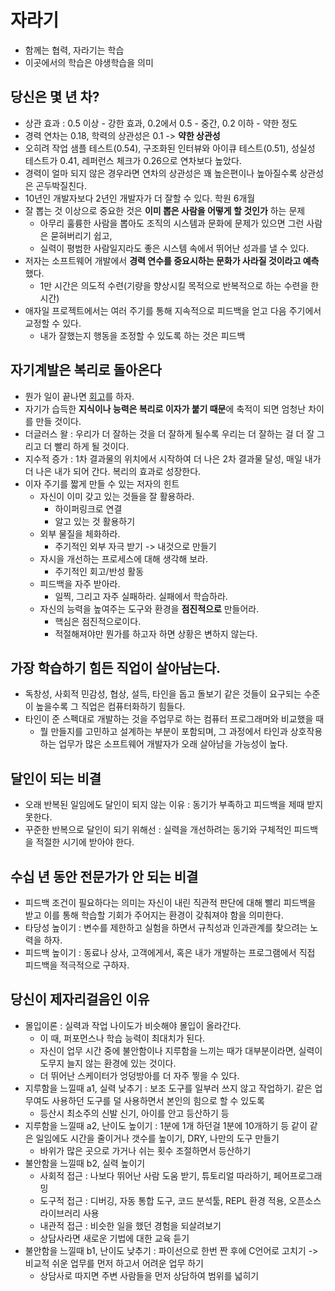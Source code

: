 # 자라기

- 함께는 협력, 자라기는 학습
- 이곳에서의 학습은 야생학습을 의미

## 당신은 몇 년 차?
- 상관 효과 : 0.5 이상 - 강한 효과, 0.2에서 0.5 - 중간, 0.2 이하 - 약한 정도
- 경력 연차는 0.18, 학력의 상관성은 0.1 -> **약한 상관성**
- 오히려 작업 샘플 테스트(0.54), 구조화된 인터뷰와 아이큐 테스트(0.51), 성실성 테스트가 0.41, 레퍼런스 체크가 0.26으로 연차보다 높았다.
- 경력이 얼마 되지 않은 경우라면 연차의 상관성은 꽤 높은편이나 높아질수록 상관성은 곤두박질친다.
- 10년인 개발자보다 2년인 개발자가 더 잘할 수 있다. 학원 6개월
- 잘 뽑는 것 이상으로 중요한 것은 **이미 뽑은 사람을 어떻게 할 것인가** 하는 문제
  - 아무리 훌륭한 사람을 뽑아도 조직의 시스템과 문화에 문제가 있으면 그런 사람은 묻혀버리기 쉽고,
  - 실력이 평범한 사람일지라도 좋은 시스템 속에서 뛰어난 성과를 낼 수 있다.
- 저자는 소프트웨어 개발에서 **경력 연수를 중요시하는 문화가 사라질 것이라고 예측**했다.
  - 1만 시간은 의도적 수련(기량을 향상시킬 목적으로 반복적으로 하는 수련을 한 시간)
- 애자일 프로젝트에서는 여러 주기를 통해 지속적으로 피드백을 얻고 다음 주기에서 교정할 수 있다. 
  - 내가 잘했는지 행동을 조정할 수 있도록 하는 것은 피드백  

## 자기계발은 복리로 돌아온다
- 뭔가 일이 끝나면 [회고](http://agile.egloos.com/1835815)를 하자.
- 자기가 습득한 **지식이나 능력은 복리로 이자가 붙기 때문**에 축적이 되면 엄청난 차이를 만들 것이다.
- 더글러스 왈 : 우리가 더 잘하는 것을 더 잘하게 될수록 우리는 더 잘하는 걸 더 잘 그리고 더 빨리 하게 될 것이다.
- 지수적 증가 : 1차 결과물의 위치에서 시작하여 더 나은 2차 결과물 달성, 매일 내가 더 나은 내가 되어 간다. 복리의 효과로 성장한다.
- 이자 주기를 짧게 만들 수 있는 저자의 힌트
  - 자신이 이미 갖고 있는 것들을 잘 활용하라.
    - 하이퍼링크로 연결 
    - 알고 있는 것 활용하기 
  - 외부 물질을 체화하라. 
    - 주기적인 외부 자극 받기 -> 내것으로 만들기
  - 자시을 개선하는 프로세스에 대해 생각해 보라. 
    - 주기적인 회고/반성 활동 
  - 피드백을 자주 받아라. 
    - 일찍, 그리고 자주 실패하라. 실패에서 학습하라.
  - 자신의 능력을 높여주는 도구와 환경을 **점진적으로** 만들어라.
    - 핵심은 점진적으로이다.
    - 적절해져야만 뭔가를 하고자 하면 상황은 변하지 않는다.

## 가장 학습하기 힘든 직업이 살아남는다.
- 독창성, 사회적 민감성, 협상, 설득, 타인을 돕고 돌보기 같은 것들이 요구되는 수준이 높을수록 그 직업은 컴퓨터화하기 힘들다.
- 타인이 준 스펙대로 개발하는 것을 주업무로 하는 컴퓨터 프로그래머와 비교했을 때 
  - 뭘 만들지를 고민하고 설계하는 부분이 포함되며, 그 과정에서 타인과 상호작용하는 업무가 많은 소프트웨어 개발자가 오래 살아남을 가능성이 높다.

## 달인이 되는 비결
- 오래 반복된 일임에도 달인이 되지 않는 이유 : 동기가 부족하고 피드백을 제때 받지 못한다.
- 꾸준한 반복으로 달인이 되기 위해선 : 실력을 개선하려는 동기와 구체적인 피드백을 적절한 시기에 받아야 한다.

## 수십 년 동안 전문가가 안 되는 비결
- 피드백 조건이 필요하다는 의미는 자신이 내린 직관적 판단에 대해 빨리 피드백을 받고 이를 통해 학습할 기회가 주어지는 환경이 갖춰져야 함을 의미한다. 
- 타당성 높이기 : 변수를 제한하고 실험을 하면서 규칙성과 인과관계를 찾으려는 노력을 하자.
- 피드백 높이기 : 동료나 상사, 고객에게서, 혹은 내가 개발하는 프로그램에서 직접 피드백을 적극적으로 구하자.

## 당신이 제자리걸음인 이유 
- 몰입이론 : 실력과 작업 나이도가 비슷해야 몰입이 올라간다. 
  - 이 때, 퍼포먼스나 학습 능력이 최대치가 된다.
  - 자신이 업무 시간 중에 불안함이나 지루함을 느끼는 때가 대부분이라면, 실력이 도무지 늘지 않는 환경에 있는 것이다.
  - 더 뛰어난 스케이터가 엉덩방아를 더 자주 찧을 수 있다.
- 지루함을 느낄때 a1, 실력 낮추기 : 보조 도구를 일부러 쓰지 않고 작업하기. 같은 업무여도 사용하던 도구를 덜 사용하면서 본인의 힘으로 할 수 있도록 
  - 등산시 최소주의 신발 신기, 아이를 안고 등산하기 등
- 지루함을 느낄때 a2, 난이도 높이기 : 1분에 1개 하던걸 1분에 10개하기 등 같이 같은 일임에도 시간을 줄이거나 갯수를 높이기, DRY, 나만의 도구 만들기 
  - 바위가 많은 곳으로 가거나 쉬는 횟수 조절하면서 등산하기 
- 불안함을 느낄때 b2, 실력 높이기 
  - 사회적 접근 : 나보다 뛰어난 사람 도움 받기, 튜토리얼 따라하기, 페어프로그래밍 
  - 도구적 접근 : 디버깅, 자동 통합 도구, 코드 분석툴, REPL 환경 적용, 오픈소스 라이브러리 사용
  - 내관적 접근 : 비슷한 일을 했던 경험을 되살려보기
  - 상담사라면 새로운 기법에 대한 교육 듣기 
- 불안함을 느낄때 b1, 난이도 낮추기 : 파이선으로 한번 짠 후에 C언어로 고치기 -> 비교적 쉬운 업무를 먼저 하고서 어려운 업무 하기 
  - 상담사로 따지면 주변 사람들을 먼저 상담하여 범위를 넓히기

